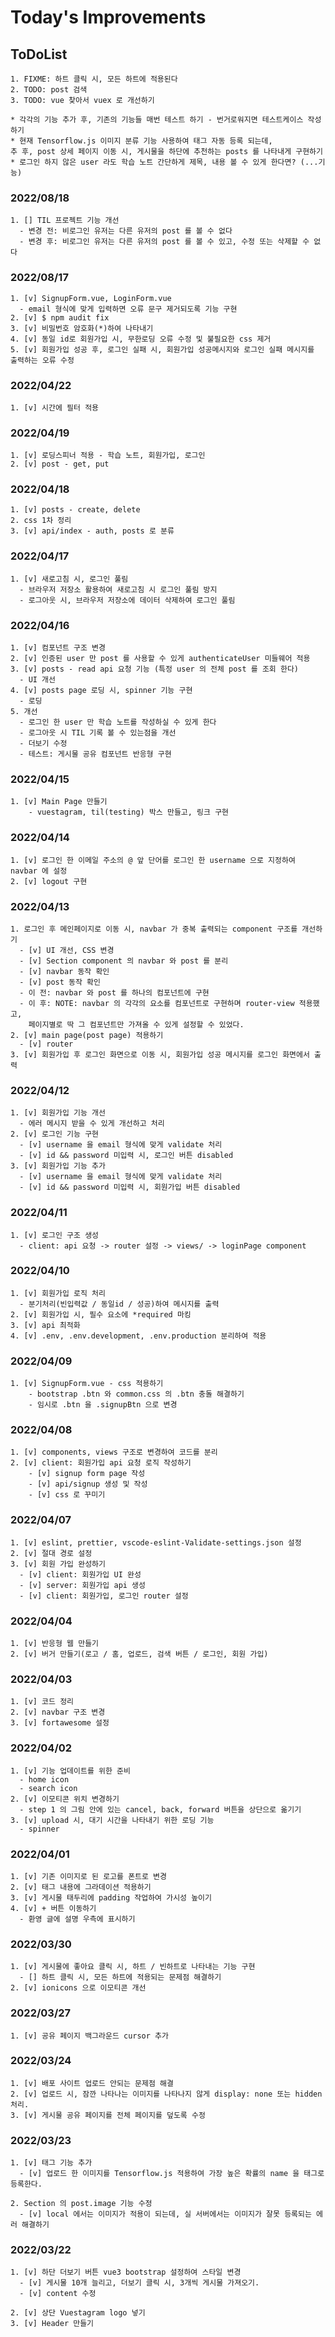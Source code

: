 # Today's Improvements

## ToDoList 
    1. FIXME: 하트 클릭 시, 모든 하트에 적용된다 
    2. TODO: post 검색 
    3. TODO: vue 찾아서 vuex 로 개선하기
    
    * 각각의 기능 추가 후, 기존의 기능들 매번 테스트 하기 - 번거로워지면 테스트케이스 작성하기
    * 현재 Tensorflow.js 이미지 분류 기능 사용하여 태그 자동 등록 되는데, 
    추 후, post 상세 페이지 이동 시, 게시물을 하단에 추천하는 posts 를 나타내게 구현하기
    * 로그인 하지 않은 user 라도 학습 노트 간단하게 제목, 내용 볼 수 있게 한다면? (...기능)

### 2022/08/18
    1. [] TIL 프로젝트 기능 개선
      - 변경 전: 비로그인 유저는 다른 유저의 post 를 볼 수 없다
      - 변경 후: 비로그인 유저는 다른 유저의 post 를 볼 수 있고, 수정 또는 삭제할 수 없다

### 2022/08/17
    1. [v] SignupForm.vue, LoginForm.vue
      - email 형식에 맞게 입력하면 오류 문구 제거되도록 기능 구현
    2. [v] $ npm audit fix 
    3. [v] 비밀번호 암호화(*)하여 나타내기
    4. [v] 동일 id로 회원가입 시, 무한로딩 오류 수정 및 불필요한 css 제거
    5. [v] 회원가입 성공 후, 로그인 실패 시, 회원가입 성공메시지와 로그인 실패 메시지를 출력하는 오류 수정 

### 2022/04/22
    1. [v] 시간에 필터 적용

### 2022/04/19
    1. [v] 로딩스피너 적용 - 학습 노트, 회원가입, 로그인
    2. [v] post - get, put

### 2022/04/18
    1. [v] posts - create, delete
    2. css 1차 정리
    3. [v] api/index - auth, posts 로 분류

### 2022/04/17
    1. [v] 새로고침 시, 로그인 풀림
      - 브라우저 저장소 활용하여 새로고침 시 로그인 풀림 방지
      - 로그아웃 시, 브라우저 저장소에 데이터 삭제하여 로그인 풀림

### 2022/04/16
    1. [v] 컴포넌트 구조 변경
    2. [v] 인증된 user 만 post 를 사용할 수 있게 authenticateUser 미들웨어 적용
    3. [v] posts - read api 요청 기능 (특정 user 의 전체 post 를 조회 한다)
      - UI 개선
    4. [v] posts page 로딩 시, spinner 기능 구현
      - 로딩 
    5. 개선
      - 로그인 한 user 만 학습 노트를 작성하실 수 있게 한다
      - 로그아웃 시 TIL 기록 볼 수 있는점을 개선
      - 더보기 수정
      - 테스트: 게시물 공유 컴포넌트 반응형 구현

### 2022/04/15
    1. [v] Main Page 만들기
        - vuestagram, til(testing) 박스 만들고, 링크 구현

### 2022/04/14
    1. [v] 로그인 한 이메일 주소의 @ 앞 단어를 로그인 한 username 으로 지정하여 navbar 에 설정
    2. [v] logout 구현

### 2022/04/13
    1. 로그인 후 메인페이지로 이동 시, navbar 가 중복 출력되는 component 구조를 개선하기
      - [v] UI 개선, CSS 변경
      - [v] Section component 의 navbar 와 post 를 분리
      - [v] navbar 동작 확인
      - [v] post 동작 확인
      - 이 전: navbar 와 post 를 하나의 컴포넌트에 구현
      - 이 후: NOTE: navbar 의 각각의 요소를 컴포넌트로 구현하며 router-view 적용했고, 
        페이지별로 딱 그 컴포넌트만 가져올 수 있게 설정할 수 있었다.
    2. [v] main page(post page) 적용하기
      - [v] router
    3. [v] 회원가입 후 로그인 화면으로 이동 시, 회원가입 성공 메시지를 로그인 화면에서 출력
      
### 2022/04/12
    1. [v] 회원가입 기능 개선
      - 에러 메시지 받을 수 있게 개선하고 처리
    2. [v] 로그인 기능 구현
      - [v] username 을 email 형식에 맞게 validate 처리
      - [v] id && password 미입력 시, 로그인 버튼 disabled
    3. [v] 회원가입 기능 추가
      - [v] username 을 email 형식에 맞게 validate 처리
      - [v] id && password 미입력 시, 회원가입 버튼 disabled

### 2022/04/11
    1. [v] 로그인 구조 생성
      - client: api 요청 -> router 설정 -> views/ -> loginPage component

### 2022/04/10
    1. [v] 회원가입 로직 처리
      - 분기처리(빈입력값 / 동일id / 성공)하여 메시지를 출력
    2. [v] 회원가입 시, 필수 요소에 *required 마킹
    3. [v] api 최적화
    4. [v] .env, .env.development, .env.production 분리하여 적용

### 2022/04/09
    1. [v] SignupForm.vue - css 적용하기
        - bootstrap .btn 와 common.css 의 .btn 충돌 해결하기
        - 임시로 .btn 을 .signupBtn 으로 변경 

### 2022/04/08
    1. [v] components, views 구조로 변경하여 코드를 분리
    2. [v] client: 회원가입 api 요청 로직 작성하기
        - [v] signup form page 작성
        - [v] api/signup 생성 및 작성
        - [v] css 로 꾸미기

### 2022/04/07
    1. [v] eslint, prettier, vscode-eslint-Validate-settings.json 설정
    2. [v] 절대 경로 설정
    3. [v] 회원 가입 완성하기
      - [v] client: 회원가입 UI 완성
      - [v] server: 회원가입 api 생성
      - [v] client: 회원가입, 로그인 router 설정

### 2022/04/04
    1. [v] 반응형 웹 만들기
    2. [v] 버거 만들기(로고 / 홈, 업로드, 검색 버튼 / 로그인, 회원 가입)

### 2022/04/03
    1. [v] 코드 정리 
    2. [v] navbar 구조 변경
    3. [v] fortawesome 설정

### 2022/04/02
    1. [v] 기능 업데이트를 위한 준비
      - home icon
      - search icon
    2. [v] 이모티콘 위치 변경하기
      - step 1 의 그림 안에 있는 cancel, back, forward 버튼을 상단으로 옮기기
    3. [v] upload 시, 대기 시간을 나타내기 위한 로딩 기능
      - spinner

### 2022/04/01
    1. [v] 기존 이미지로 된 로고를 폰트로 변경
    2. [v] 태그 내용에 그라데이션 적용하기
    3. [v] 게시물 태두리에 padding 작업하여 가시성 높이기
    4. [v] + 버튼 이동하기 
      - 환영 글에 설명 우측에 표시하기

### 2022/03/30
    1. [v] 게시물에 좋아요 클릭 시, 하트 / 빈하트로 나타내는 기능 구현
      - [] 하트 클릭 시, 모든 하트에 적용되는 문제점 해결하기
    2. [v] ionicons 으로 이모티콘 개선

### 2022/03/27
    1. [v] 공유 페이지 백그라운드 cursor 추가

### 2022/03/24
    1. [v] 배포 사이트 업로드 안되는 문제점 해결
    2. [v] 업로드 시, 잠깐 나타나는 이미지를 나타나지 않게 display: none 또는 hidden 처리.
    3. [v] 게시물 공유 페이지를 전체 페이지를 덮도록 수정

### 2022/03/23
    1. [v] 태그 기능 추가
      - [v] 업로드 한 이미지를 Tensorflow.js 적용하여 가장 높은 확률의 name 을 태그로 등록한다.
    
    2. Section 의 post.image 기능 수정
      - [v] local 에서는 이미지가 적용이 되는데, 실 서버에서는 이미지가 잘못 등록되는 에러 해결하기   

### 2022/03/22
    1. [v] 하단 더보기 버튼 vue3 bootstrap 설정하여 스타일 변경
      - [v] 게시물 10개 늘리고, 더보기 클릭 시, 3개씩 게시물 가져오기. 
      - [v] content 수정

    2. [v] 상단 Vuestagram logo 넣기
    3. [v] Header 만들기
